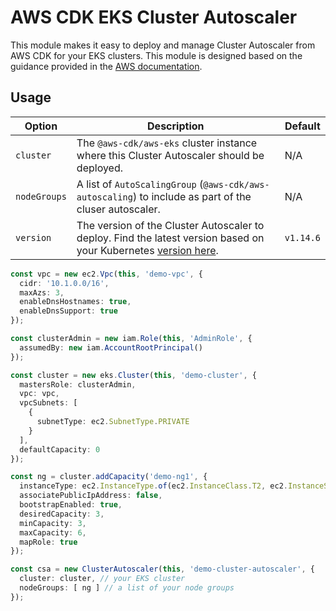 # AWS CDK EKS Cluster Autoscaler
This module makes it easy to deploy and manage Cluster Autoscaler from AWS CDK for your EKS clusters. This module is designed based on the guidance provided in the [AWS documentation](https://docs.aws.amazon.com/en_pv/eks/latest/userguide/cluster-autoscaler.html).

## Usage

| Option | Description | Default |
|---|---|---|
| `cluster` | The `@aws-cdk/aws-eks` cluster instance where this Cluster Autoscaler should be deployed. | N/A |
| `nodeGroups` | A list of `AutoScalingGroup` (`@aws-cdk/aws-autoscaling`) to include as part of the cluser autoscaler. | N/A |
| `version` | The version of the Cluster Autoscaler to deploy. Find the latest version based on your Kubernetes [version here](https://github.com/kubernetes/autoscaler/releases).  | `v1.14.6` |

```typescript
const vpc = new ec2.Vpc(this, 'demo-vpc', {
  cidr: '10.1.0.0/16',
  maxAzs: 3,
  enableDnsHostnames: true,
  enableDnsSupport: true
});

const clusterAdmin = new iam.Role(this, 'AdminRole', {
  assumedBy: new iam.AccountRootPrincipal()
});

const cluster = new eks.Cluster(this, 'demo-cluster', {
  mastersRole: clusterAdmin,
  vpc: vpc,
  vpcSubnets: [
    {
      subnetType: ec2.SubnetType.PRIVATE
    }
  ],
  defaultCapacity: 0
});

const ng = cluster.addCapacity('demo-ng1', {
  instanceType: ec2.InstanceType.of(ec2.InstanceClass.T2, ec2.InstanceSize.LARGE),
  associatePublicIpAddress: false,
  bootstrapEnabled: true,
  desiredCapacity: 3,
  minCapacity: 3,
  maxCapacity: 6,
  mapRole: true
});

const csa = new ClusterAutoscaler(this, 'demo-cluster-autoscaler', {
  cluster: cluster, // your EKS cluster
  nodeGroups: [ ng ] // a list of your node groups
});
```
